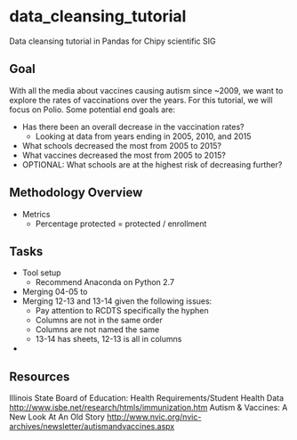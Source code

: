 # data_cleansing_tutorial
Data cleansing tutorial in Pandas for Chipy scientific SIG

## Goal
With all the media about vaccines causing autism since ~2009, we want to explore the rates of vaccinations over the years. For this tutorial, we will focus on Polio. Some potential end goals are:
- Has there been an overall decrease in the vaccination rates?
	- Looking at data from years ending in 2005, 2010, and 2015
- What schools decreased the most from 2005 to 2015?
- What vaccines decreased the most from 2005 to 2015?
- OPTIONAL: What schools are at the highest risk of decreasing further?


## Methodology Overview
- Metrics
	- Percentage protected = protected / enrollment


## Tasks
- Tool setup
	- Recommend Anaconda on Python 2.7
- Merging 04-05 to 
- Merging 12-13 and 13-14 given the following issues:
	- Pay attention to RCDTS specifically the hyphen
	- Columns are not in the same order
	- Columns are not named the same
	- 13-14 has sheets, 12-13 is all in columns
- 


## Resources
Illinois State Board of Education: Health Requirements/Student Health Data
http://www.isbe.net/research/htmls/immunization.htm
Autism & Vaccines: A New Look At An Old Story
http://www.nvic.org/nvic-archives/newsletter/autismandvaccines.aspx